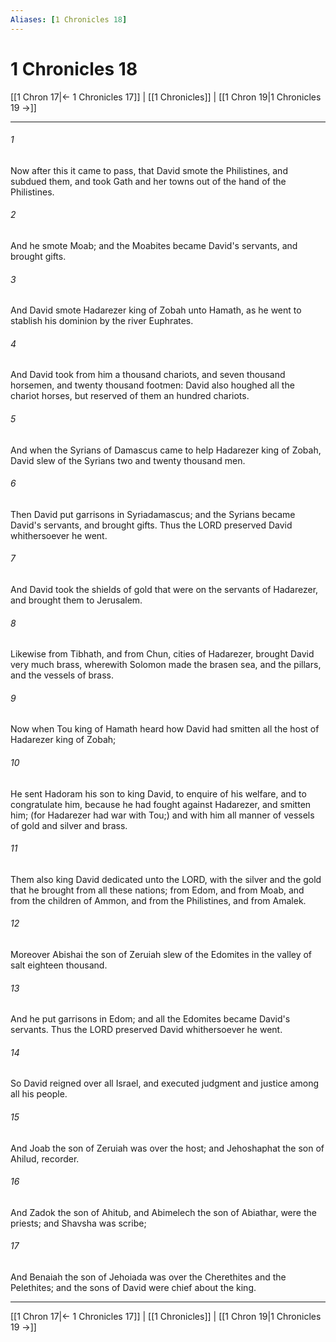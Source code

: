 ```yaml
---
Aliases: [1 Chronicles 18]
---
```

# 1 Chronicles 18

[[1 Chron 17|← 1 Chronicles 17]] | [[1 Chronicles]] | [[1 Chron 19|1 Chronicles 19 →]]
***



###### 1 
Now after this it came to pass, that David smote the Philistines, and subdued them, and took Gath and her towns out of the hand of the Philistines. 

###### 2 
And he smote Moab; and the Moabites became David's servants, and brought gifts. 

###### 3 
And David smote Hadarezer king of Zobah unto Hamath, as he went to stablish his dominion by the river Euphrates. 

###### 4 
And David took from him a thousand chariots, and seven thousand horsemen, and twenty thousand footmen: David also houghed all the chariot horses, but reserved of them an hundred chariots. 

###### 5 
And when the Syrians of Damascus came to help Hadarezer king of Zobah, David slew of the Syrians two and twenty thousand men. 

###### 6 
Then David put garrisons in Syriadamascus; and the Syrians became David's servants, and brought gifts. Thus the LORD preserved David whithersoever he went. 

###### 7 
And David took the shields of gold that were on the servants of Hadarezer, and brought them to Jerusalem. 

###### 8 
Likewise from Tibhath, and from Chun, cities of Hadarezer, brought David very much brass, wherewith Solomon made the brasen sea, and the pillars, and the vessels of brass. 

###### 9 
Now when Tou king of Hamath heard how David had smitten all the host of Hadarezer king of Zobah; 

###### 10 
He sent Hadoram his son to king David, to enquire of his welfare, and to congratulate him, because he had fought against Hadarezer, and smitten him; (for Hadarezer had war with Tou;) and with him all manner of vessels of gold and silver and brass. 

###### 11 
Them also king David dedicated unto the LORD, with the silver and the gold that he brought from all these nations; from Edom, and from Moab, and from the children of Ammon, and from the Philistines, and from Amalek. 

###### 12 
Moreover Abishai the son of Zeruiah slew of the Edomites in the valley of salt eighteen thousand. 

###### 13 
And he put garrisons in Edom; and all the Edomites became David's servants. Thus the LORD preserved David whithersoever he went. 

###### 14 
So David reigned over all Israel, and executed judgment and justice among all his people. 

###### 15 
And Joab the son of Zeruiah was over the host; and Jehoshaphat the son of Ahilud, recorder. 

###### 16 
And Zadok the son of Ahitub, and Abimelech the son of Abiathar, were the priests; and Shavsha was scribe; 

###### 17 
And Benaiah the son of Jehoiada was over the Cherethites and the Pelethites; and the sons of David were chief about the king.

***
[[1 Chron 17|← 1 Chronicles 17]] | [[1 Chronicles]] | [[1 Chron 19|1 Chronicles 19 →]]
